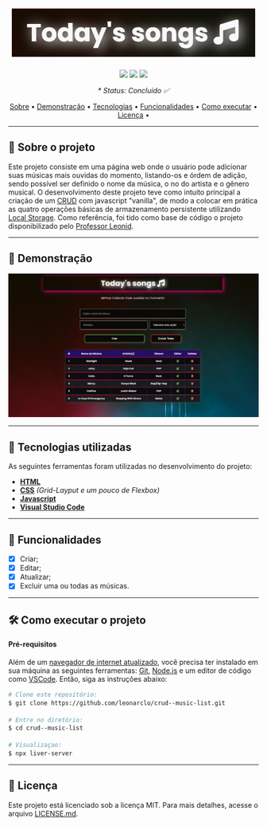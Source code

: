 <h1 align="center">
  <img src="/img/.github/todays-songs-logo.png" alt="WildBeast Logo">
</h1>

<p align="center">
  <img src="https://img.shields.io/github/repo-size/leonarclo/crud--music-list">
  <img src="https://img.shields.io/github/last-commit/leonarclo/crud--music-list">
  <img src="https://img.shields.io/github/license/leonarclo/crud--music-list">
</p>

_<p align="center">* Status: Concluído ✅</p>_

<p align="center">
 <a href="#sobre-o-projeto">Sobre</a> •
 <a href="#demonstração">Demonstração</a> • 
 <a href="#tecnologias-utilizadas">Tecnologias</a> • 
 <a href="#funcionalidades">Funcionalidades</a> • 
 <a href="#como-executar-o-projeto">Como executar</a> • 
 <a href="#licença">Licença</a> • 
</p>

---

## 📑 Sobre o projeto
Este projeto consiste em uma página web onde o usuário pode adicionar suas músicas mais ouvidas do momento, listando-os e órdem de adição, sendo possível ser definido o nome da música, o no do artista e o gênero musical. 
O desenvolvimento deste projeto teve como intuito principal a criação de um [CRUD](https://developer.mozilla.org/pt-BR/docs/Glossary/CRUD) com javascript "vanilla", de modo a colocar em prática as quatro operações básicas de armazenamento persistente utilizando [Local Storage](https://www.w3schools.com/html/html5_webstorage.asp). 
Como referência, foi tido como base de código o projeto disponibilizado pelo [Professor Leonid](https://github.com/fernandoleonid/mini-projetos-js/tree/master/08-crud).

---

## 🎨 Demonstração

<div align="center">
  <img src="/img/.github/todays-songs-demo.png" alt="Demonstração do layout">
</div>

---

## 🚀 Tecnologias utilizadas
As seguintes ferramentas foram utilizadas no desenvolvimento do projeto:
- [**HTML**](https://html.com/)
- [**CSS**](https://www.w3.org/Style/CSS/) _(Grid-Layput e um pouco de Flexbox)_
- [**Javascript**](javascript.com)
- [**Visual Studio Code**](https://code.visualstudio.com/)

---

## 📌 Funcionalidades
- [x] Criar;
- [x] Editar;
- [x] Atualizar;
- [x] Excluir uma ou todas as músicas.

--- 

## 🛠️ Como executar o projeto

#### Pré-requisitos

Além de um <u>navegador de internet atualizado</u>, você precisa ter instalado em sua máquina as seguintes ferramentas: [Git](https://git-scm.com), [Node.js](https://nodejs.org/en/) e um editor de código como [VSCode](https://code.visualstudio.com/). Então, siga as instruções abaixo:
``` bash
# Clone este repositório:
$ git clone https://github.com/leonarclo/crud--music-list.git

# Entre no diretório:
$ cd crud--music-list

# Visualizaçao:
$ npx liver-server

```
---

## 📝 Licença
Este projeto está licenciado sob a licença MIT. Para mais detalhes, acesse o arquivo [LICENSE.md](https://github.com/leonarclo/crud--music-list/blob/main/LICENSE).

